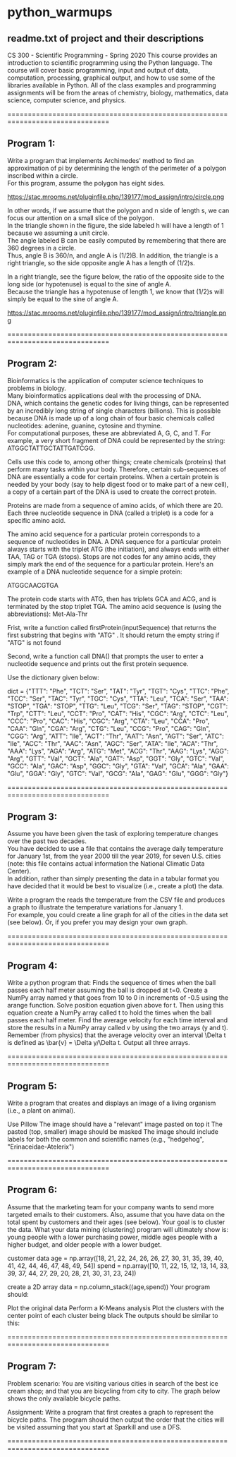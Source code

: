 # python_warmups


 ## readme.txt of project and their descriptions
 
 
  CS 300 - Scientific Programming - Spring 2020
 This course provides an introduction to scientific programming using the Python language.
 The course will cover basic programming, input and output of data, computation, processing, graphical output, and how to use some of the  libraries available in Python.
 All of the class examples and programming assignments will be from the areas of chemistry, biology, mathematics, data science, computer science, and physics.
 
 ===============================================================================
 ## Program 1:
 Write a program that implements Archimedes' method to find an approximation of pi by determining the length of the perimeter of a polygon inscribed within a circle.   
 For this program, assume the polygon has eight sides.
 
 https://stac.mrooms.net/pluginfile.php/139177/mod_assign/intro/circle.png
 
 In other words, if we assume that the polygon and n side of length s, we can focus our attention on a small slice of the polygon.  
 In the triangle shown in the figure, the side labeled h will have a length of 1 because we assuming a unit circle.  
 The angle labeled B can be easily computed by remembering that there are 360 degrees in a circle.  
 Thus, angle B is 360/n, and angle A is (1/2)B.  In addition, the triangle is a right triangle, so the side opposite angle A has a length of (1/2)s.
 
 In a right triangle, see the figure below, the ratio of the opposite side to the long side (or hypotenuse) is equal to the sine of angle A.  
 Because the triangle has a hypotenuse of length 1, we know that (1/2)s will simply be equal to the sine of angle A.
 
 https://stac.mrooms.net/pluginfile.php/139177/mod_assign/intro/triangle.png
 
  ===============================================================================
  ## Program 2:
  Bioinformatics is the application of computer science techniques to problems in biology.   
  Many bioinformatics applications deal with the processing of DNA.  
  DNA, which contains the genetic codes for living things, can be represented by an incredibly long string of single characters (billions). 
  This is possible because DNA is made up of a long chain of four basic chemicals called nucleotides: adenine, guanine, cytosine and thymine.  
  For computational purposes, these are abbreviated A, G, C, and T.  For example, a very short fragment of DNA could be represented by the string: ATGGCTATTGCTATTGATCGG.
  
  Cells use this code to, among other things; create chemicals (proteins) that perform many tasks within your body. 
  Therefore, certain sub-sequences of DNA are essentially a code for certain proteins. 
  When a certain protein is needed by your body (say to help digest food or to make part of a new cell), a copy of a certain part of the DNA is used to create the correct protein.
  
  Proteins are made from a sequence of amino acids, of which there are 20. 
  Each three nucleotide sequence in DNA (called a triplet) is a code for a specific amino acid. 

  The amino acid sequence for a particular protein corresponds to a sequence of nucleotides in DNA.
  A DNA sequence for a particular protein always starts with the triplet ATG (the initiation), and always ends with either TAA, TAG or TGA (stops). 
  Stops are not codes for any amino acids, they simply mark the end of the sequence for a particular protein. Here's an example of a DNA nucleotide sequence for a simple protein:
  
  ATGGCAACGTGA
  
  The protein code starts with ATG, then has triplets GCA and ACG, and is terminated by the stop triplet TGA. The amino acid sequence is (using the abbreviations): Met-Ala-Thr
  
  Frist, write a function called firstProtein(inputSequence) that returns the first substring that begins with "ATG" .  It should return the empty string if "ATG" is not found

  Second, write a  function call DNA() that prompts the user to enter a nucleotide sequence and prints out the first protein sequence.
  
  Use the dictionary given below:
  
  dict = {"TTT": "Phe", "TCT": "Ser", "TAT": "Tyr", "TGT": "Cys",
        "TTC": "Phe", "TCC": "Ser", "TAC": "Tyr", "TGC": "Cys",
        "TTA": "Leu", "TCA": "Ser", "TAA": "STOP", "TGA": "STOP",
        "TTG": "Leu", "TCG": "Ser", "TAG": "STOP", "CGT": "Trp",
        "CTT": "Leu", "CCT": "Pro", "CAT": "His", "CGC": "Arg",
        "CTC": "Leu", "CCC": "Pro", "CAC": "His", "CGC": "Arg",
        "CTA": "Leu", "CCA": "Pro", "CAA": "Gln", "CGA": "Arg",
        "CTG": "Leu", "CCG": "Pro", "CAG": "Gln", "CGG": "Arg",
        "ATT": "Ile", "ACT": "Thr", "AAT": "Asn", "AGT": "Ser",
        "ATC": "Ile", "ACC": "Thr", "AAC": "Asn", "AGC": "Ser",
        "ATA": "Ile", "ACA": "Thr", "AAA": "Lys", "AGA": "Arg",
        "ATG": "Met", "ACG": "Thr", "AAG": "Lys", "AGG": "Arg",
        "GTT": "Val", "GCT": "Ala", "GAT": "Asp", "GGT": "Gly",
        "GTC": "Val", "GCC": "Ala", "GAC": "Asp", "GGC": "Gly",
        "GTA": "Val", "GCA": "Ala", "GAA": "Glu", "GGA": "Gly",
        "GTC": "Val", "GCG": "Ala", "GAG": "Glu", "GGG": "Gly"}
		
  ===============================================================================
  ## Program 3:
  Assume you have been given the task of exploring temperature changes over the past two decades.  
  You have decided to use a file that contains the average daily temperature for January 1st, from the year 2000 till the year 2019, for seven U.S. cities 
  (note: this file contains actual information the National Climatic Data Center).  
  In addition, rather than simply presenting the data in a tabular format you have decided that it would be best to visualize 
  (i.e.,  create a plot) the data.

  Write a program the reads the temperature from the CSV file and produces a graph to illustrate the temperature variations for January 1.  
  For example, you could create a line graph for all of the cities in the data set  (see below).  Or, if you prefer you may design your own graph.
  
  ===============================================================================
  ## Program 4:
  Write a python program that:
  Finds the sequence of times when the ball passes each half meter assuming the ball is dropped at t=0.
  Create a NumPy array named y that goes from 10 to 0 in increments of -0.5 using the arange function.
  Solve position equation given above for t.  Then using this equation create a NumPy array called t to hold the times when the ball passes each half meter.
  Find the average velocity for each time interval and store the results in a NumPy array called v by using the two arrays (y and t).  Remember (from physics) that the average velocity over an interval \Delta t is defined as \bar{v} = \Delta y/\Delta t.
  Output all three arrays.
  
  ===============================================================================
  ## Program 5:
  Write a program that creates and displays an image of a living organism (i.e., a plant on animal).

  Use Pillow
  The image should have a "relevant" image pasted on top it
  The pasted (top, smaller) image should be masked
  The image should include labels for both the common and scientific names (e.g., "hedgehog", "Erinaceidae-Atelerix")
  
  ===============================================================================
  ## Program 6:
  Assume that the marketing team for your company wants to send more targeted emails to their customers.  Also, assume that you have data on the total spent by customers and their ages (see below). Your goal is to cluster the data.  What your data mining (clustering) program will ultimately show is:  young people with a lower purchasing power, middle ages people with a higher budget, and older people with a lower budget.

   customer data
  age = np.array([18, 21, 22, 24, 26, 26, 27, 30, 31, 35, 39, 40, 41, 42, 44, 46, 47, 48, 49, 54])
  spend = np.array([10, 11, 22, 15, 12, 13, 14, 33, 39, 37, 44, 27, 29, 20, 28, 21, 30, 31, 23, 24])

  create a 2D array
  data = np.column_stack((age,spend))
  Your program should:

  Plot the original data
  Perform a K-Means analysis
  Plot the clusters with the center point of each cluster being black
  The outputs should be similar to this:
  
  ===============================================================================
  ## Program 7:
  Problem scenario:  You are visiting various cities in search of the best ice cream shop; and that you are bicycling from city to city.  The graph below shows the only available bicycle paths.

  Assignment: Write a program that first creates a graph to represent the bicycle paths.  The program should then output the order that the cities will be visited assuming that you start at Sparkill and use a DFS.
  
  ===============================================================================
